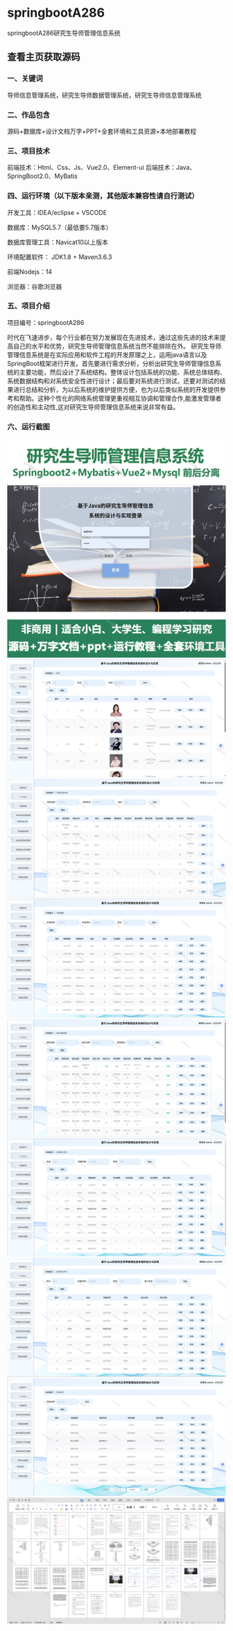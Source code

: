 # springbootA286
springbootA286研究生导师管理信息系统
 
## 查看主页获取源码

### 一、关键词
导师信息管理系统，研究生导师数据管理系统，研究生导师信息管理系统

### 二、作品包含
源码+数据库+设计文档万字+PPT+全套环境和工具资源+本地部署教程

### 三、项目技术
前端技术：Html、Css、Js、Vue2.0、Element-ui 
后端技术：Java、SpringBoot2.0、MyBatis

### 四、运行环境（以下版本亲测，其他版本兼容性请自行测试）
开发工具：IDEA/eclipse  + VSCODE

数据库：MySQL5.7（最低要5.7版本）

数据库管理工具：Navicat10以上版本

环境配置软件： JDK1.8 + Maven3.6.3

前端Nodejs：14

浏览器：谷歌浏览器

### 五、项目介绍
项目编号：springbootA286

时代在飞速进步，每个行业都在努力发展现在先进技术，通过这些先进的技术来提高自己的水平和优势，研究生导师管理信息系统当然不能排除在外。
研究生导师管理信息系统是在实际应用和软件工程的开发原理之上，运用java语言以及SpringBoot框架进行开发。首先要进行需求分析，分析出研究生导师管理信息系统的主要功能，然后设计了系统结构。整体设计包括系统的功能、系统总体结构、系统数据结构和对系统安全性进行设计；最后要对系统进行测试，还要对测试的结果进行总结和分析，为以后系统的维护提供方便，也为以后类似系统的开发提供参考和帮助。这种个性化的网络系统管理更重视相互协调和管理合作,能激发管理者的创造性和主动性,这对研究生导师管理信息系统来说非常有益。

### 六、运行截图
![cover.png](./cover.png)
![1.png](./1.png)
![2.png](./2.png)
![3.png](./3.png)
![4.png](./4.png)
![5.png](./5.png)
![6.png](./6.png)
![7.png](./7.png)
![8.png](./8.png)
